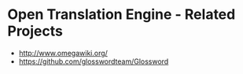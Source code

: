 # Open Translation Engine - Related Projects

* <http://www.omegawiki.org/>
* <https://github.com/glosswordteam/Glossword>
